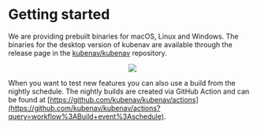 # Getting started

We are providing prebuilt binaries for macOS, Linux and Windows. The binaries for the desktop version of kubenav are available through the release page in the [kubenav/kubenav](https://github.com/kubenav/kubenav/releases) repository.

<div align="center">
  <p>
    <a href="https://github.com/kubenav/kubenav/releases" target="_self"><img class="app-badges" src="https://raw.githubusercontent.com/kubenav/kubenav/master/utils/assets/desktop-badge.png"></a>
  </p>
</div>

When you want to test new features you can also use a build from the nightly schedule. The nightly builds are created via GitHub Action and can be found at [https://github.com/kubenav/kubenav/actions](https://github.com/kubenav/kubenav/actions?query=workflow%3ABuild+event%3Aschedule).
